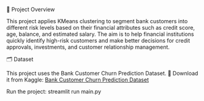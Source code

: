 📖 Project Overview

This project applies KMeans clustering to segment bank customers into different risk levels based on their financial attributes such as credit score, age, balance, and estimated salary.
The aim is to help financial institutions quickly identify high-risk customers and make better decisions for credit approvals, investments, and customer relationship management.


🗂 Dataset

This project uses the Bank Customer Churn Prediction Dataset.
🔗 Download it from Kaggle: [Bank Customer Churn Prediction Dataset](https://www.kaggle.com/code/kmalit/bank-customer-churn-prediction)


Run the project: 
streamlit run main.py
